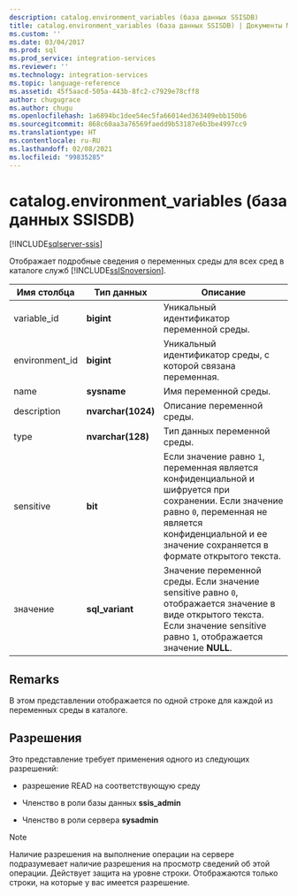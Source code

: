 ```yaml
---
description: catalog.environment_variables (база данных SSISDB)
title: catalog.environment_variables (база данных SSISDB) | Документы Майкрософт
ms.custom: ''
ms.date: 03/04/2017
ms.prod: sql
ms.prod_service: integration-services
ms.reviewer: ''
ms.technology: integration-services
ms.topic: language-reference
ms.assetid: 45f5aacd-505a-443b-8fc2-c7929e78cff8
author: chugugrace
ms.author: chugu
ms.openlocfilehash: 1a6894bc1dee54ec5fa66014ed363409ebb150b6
ms.sourcegitcommit: 868c60aa3a76569faedd9b53187e6b3be4997cc9
ms.translationtype: HT
ms.contentlocale: ru-RU
ms.lasthandoff: 02/08/2021
ms.locfileid: "99835285"
---
```

# <a name="catalogenvironment_variables-ssisdb-database"></a>catalog.environment_variables (база данных SSISDB)

[!INCLUDE[sqlserver-ssis](../../includes/applies-to-version/sqlserver-ssis.md)]

  Отображает подробные сведения о переменных среды для всех сред в каталоге служб [!INCLUDE[ssISnoversion](../../includes/ssisnoversion-md.md)].  
  
|Имя столбца|Тип данных|Описание|  
|-----------------|---------------|-----------------|  
|variable_id|**bigint**|Уникальный идентификатор переменной среды.|  
|environment_id|**bigint**|Уникальный идентификатор среды, с которой связана переменная.|  
|name|**sysname**|Имя переменной среды.|  
|description|**nvarchar(1024)**|Описание переменной среды.|  
|type|**nvarchar(128)**|Тип данных переменной среды.|  
|sensitive|**bit**|Если значение равно `1`, переменная является конфиденциальной и шифруется при сохранении. Если значение равно `0`, переменная не является конфиденциальной и ее значение сохраняется в формате открытого текста.|  
|значение|**sql_variant**|Значение переменной среды. Если значение sensitive равно `0`, отображается значение в виде открытого текста. Если значение sensitive равно `1`, отображается значение **NULL**.|  
  
## <a name="remarks"></a>Remarks  
 В этом представлении отображается по одной строке для каждой из переменных среды в каталоге.  
  
## <a name="permissions"></a>Разрешения  
 Это представление требует применения одного из следующих разрешений:  
  
-   разрешение READ на соответствующую среду  
  
-   Членство в роли базы данных **ssis_admin**  
  
-   Членство в роли сервера **sysadmin**  
  
> [!NOTE]  
>  Наличие разрешения на выполнение операции на сервере подразумевает наличие разрешения на просмотр сведений об этой операции. Действует защита на уровне строки. Отображаются только строки, на которые у вас имеется разрешение.  
  
  

